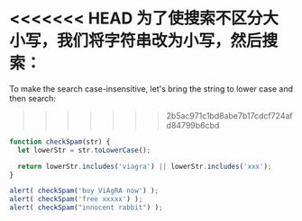 <<<<<<< HEAD
为了使搜索不区分大小写，我们将字符串改为小写，然后搜索：
=======
To make the search case-insensitive, let's bring the string to lower case and then search:
>>>>>>> 2b5ac971c1bd8abe7b17cdcf724afd84799b6cbd

```js run demo
function checkSpam(str) {
  let lowerStr = str.toLowerCase();

  return lowerStr.includes('viagra') || lowerStr.includes('xxx');
}

alert( checkSpam('buy ViAgRA now') );
alert( checkSpam('free xxxxx') );
alert( checkSpam("innocent rabbit") );
```

